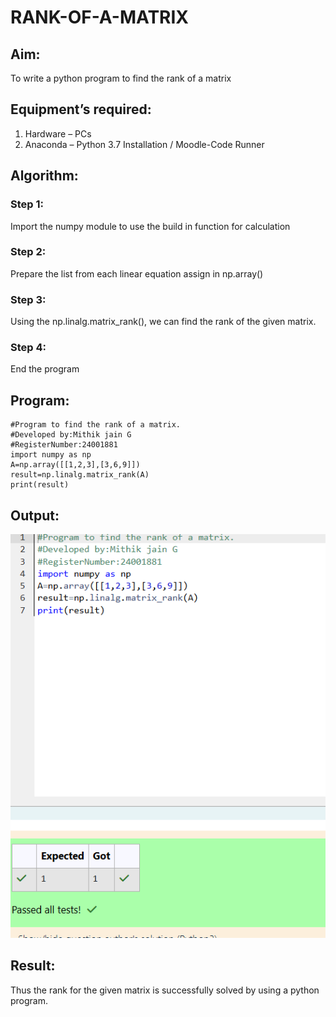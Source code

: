# RANK-OF-A-MATRIX
## Aim:
To write a python program to find the rank of a matrix
## Equipment’s required:
1. 	Hardware – PCs
2. 	Anaconda – Python 3.7 Installation / Moodle-Code Runner
## Algorithm:
### Step 1:
Import the numpy module to use the build in function for calculation 
### Step 2: 
Prepare the list from each linear equation assign in np.array()
### Step 3:
 Using the   np.linalg.matrix_rank(), we can find the rank of the given matrix.
### Step 4: 
End the program
## Program:
```
#Program to find the rank of a matrix.
#Developed by:Mithik jain G
#RegisterNumber:24001881
import numpy as np
A=np.array([[1,2,3],[3,6,9]])
result=np.linalg.matrix_rank(A)
print(result)

```
## Output:
![alt text](output.png)
## Result:
Thus the rank for the given matrix is successfully solved by  using a python program.

